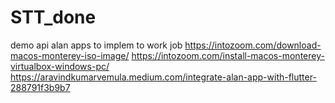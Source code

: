 # STT_done
demo api alan apps to implem to work job
https://intozoom.com/download-macos-monterey-iso-image/    https://intozoom.com/install-macos-monterey-virtualbox-windows-pc/
https://aravindkumarvemula.medium.com/integrate-alan-app-with-flutter-288791f3b9b7
